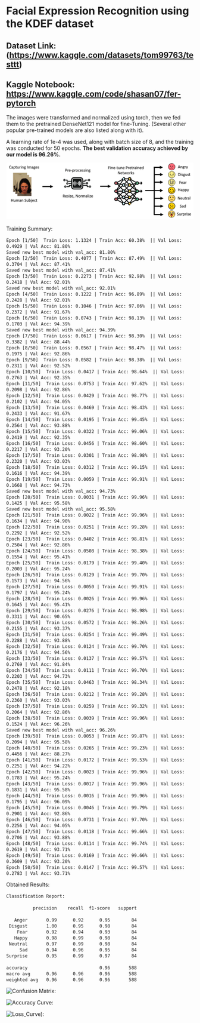 # Facial Expression Recognition using the KDEF dataset

## Dataset Link: (https://www.kaggle.com/datasets/tom99763/testtt)

## Kaggle Notebook: https://www.kaggle.com/code/shasan07/fer-pytorch

The images were transformed and normalized using torch, then we fed them to the pretrained DenseNet121 model for fine-Tuning. (Several other popular pre-trained models are also listed along with it).

A learning rate of 1e-4 was used, along with batch size of 8, and the training was conducted for 50 epochs.
**The best validation accuracy achieved by our model is 96.26%.**

![Abstract: ](Abstract.png)

Training Summary:

    Epoch [1/50]  Train Loss: 1.1324 | Train Acc: 60.38%  || Val Loss: 0.4929 | Val Acc: 81.80%
    Saved new best model with val_acc: 81.80%
    Epoch [2/50]  Train Loss: 0.4077 | Train Acc: 87.49%  || Val Loss: 0.3704 | Val Acc: 87.41%
    Saved new best model with val_acc: 87.41%
    Epoch [3/50]  Train Loss: 0.2273 | Train Acc: 92.98%  || Val Loss: 0.2418 | Val Acc: 92.01%
    Saved new best model with val_acc: 92.01%
    Epoch [4/50]  Train Loss: 0.1222 | Train Acc: 96.89%  || Val Loss: 0.2428 | Val Acc: 92.01%
    Epoch [5/50]  Train Loss: 0.1046 | Train Acc: 97.06%  || Val Loss: 0.2372 | Val Acc: 91.67%
    Epoch [6/50]  Train Loss: 0.0743 | Train Acc: 98.13%  || Val Loss: 0.1703 | Val Acc: 94.39%
    Saved new best model with val_acc: 94.39%
    Epoch [7/50]  Train Loss: 0.0617 | Train Acc: 98.30%  || Val Loss: 0.3382 | Val Acc: 88.44%
    Epoch [8/50]  Train Loss: 0.0567 | Train Acc: 98.47%  || Val Loss: 0.1975 | Val Acc: 92.86%
    Epoch [9/50]  Train Loss: 0.0582 | Train Acc: 98.38%  || Val Loss: 0.2311 | Val Acc: 92.52%
    Epoch [10/50]  Train Loss: 0.0417 | Train Acc: 98.64%  || Val Loss: 0.2763 | Val Acc: 92.35%
    Epoch [11/50]  Train Loss: 0.0753 | Train Acc: 97.62%  || Val Loss: 0.2098 | Val Acc: 92.86%
    Epoch [12/50]  Train Loss: 0.0429 | Train Acc: 98.77%  || Val Loss: 0.2102 | Val Acc: 94.05%
    Epoch [13/50]  Train Loss: 0.0469 | Train Acc: 98.43%  || Val Loss: 0.2433 | Val Acc: 91.67%
    Epoch [14/50]  Train Loss: 0.0195 | Train Acc: 99.45%  || Val Loss: 0.2564 | Val Acc: 93.88%
    Epoch [15/50]  Train Loss: 0.0322 | Train Acc: 99.06%  || Val Loss: 0.2419 | Val Acc: 92.35%
    Epoch [16/50]  Train Loss: 0.0456 | Train Acc: 98.60%  || Val Loss: 0.2217 | Val Acc: 93.20%
    Epoch [17/50]  Train Loss: 0.0301 | Train Acc: 98.98%  || Val Loss: 0.2320 | Val Acc: 93.03%
    Epoch [18/50]  Train Loss: 0.0312 | Train Acc: 99.15%  || Val Loss: 0.1616 | Val Acc: 94.39%
    Epoch [19/50]  Train Loss: 0.0059 | Train Acc: 99.91%  || Val Loss: 0.1668 | Val Acc: 94.73%
    Saved new best model with val_acc: 94.73%
    Epoch [20/50]  Train Loss: 0.0031 | Train Acc: 99.96%  || Val Loss: 0.1425 | Val Acc: 95.58%
    Saved new best model with val_acc: 95.58%
    Epoch [21/50]  Train Loss: 0.0022 | Train Acc: 99.96%  || Val Loss: 0.1634 | Val Acc: 94.90%
    Epoch [22/50]  Train Loss: 0.0251 | Train Acc: 99.28%  || Val Loss: 0.2292 | Val Acc: 92.52%
    Epoch [23/50]  Train Loss: 0.0402 | Train Acc: 98.81%  || Val Loss: 0.2504 | Val Acc: 92.86%
    Epoch [24/50]  Train Loss: 0.0508 | Train Acc: 98.38%  || Val Loss: 0.1554 | Val Acc: 95.41%
    Epoch [25/50]  Train Loss: 0.0179 | Train Acc: 99.40%  || Val Loss: 0.2003 | Val Acc: 95.24%
    Epoch [26/50]  Train Loss: 0.0129 | Train Acc: 99.70%  || Val Loss: 0.1573 | Val Acc: 94.56%
    Epoch [27/50]  Train Loss: 0.0050 | Train Acc: 99.91%  || Val Loss: 0.1797 | Val Acc: 95.24%
    Epoch [28/50]  Train Loss: 0.0026 | Train Acc: 99.96%  || Val Loss: 0.1645 | Val Acc: 95.41%
    Epoch [29/50]  Train Loss: 0.0276 | Train Acc: 98.98%  || Val Loss: 0.3311 | Val Acc: 90.65%
    Epoch [30/50]  Train Loss: 0.0572 | Train Acc: 98.26%  || Val Loss: 0.2155 | Val Acc: 93.37%
    Epoch [31/50]  Train Loss: 0.0254 | Train Acc: 99.49%  || Val Loss: 0.2288 | Val Acc: 93.88%
    Epoch [32/50]  Train Loss: 0.0124 | Train Acc: 99.70%  || Val Loss: 0.2176 | Val Acc: 94.56%
    Epoch [33/50]  Train Loss: 0.0137 | Train Acc: 99.57%  || Val Loss: 0.2769 | Val Acc: 91.84%
    Epoch [34/50]  Train Loss: 0.0111 | Train Acc: 99.70%  || Val Loss: 0.2203 | Val Acc: 94.73%
    Epoch [35/50]  Train Loss: 0.0463 | Train Acc: 98.34%  || Val Loss: 0.2478 | Val Acc: 92.18%
    Epoch [36/50]  Train Loss: 0.0212 | Train Acc: 99.28%  || Val Loss: 0.2360 | Val Acc: 93.03%
    Epoch [37/50]  Train Loss: 0.0259 | Train Acc: 99.32%  || Val Loss: 0.2064 | Val Acc: 92.86%
    Epoch [38/50]  Train Loss: 0.0039 | Train Acc: 99.96%  || Val Loss: 0.1524 | Val Acc: 96.26%
    Saved new best model with val_acc: 96.26%
    Epoch [39/50]  Train Loss: 0.0053 | Train Acc: 99.87%  || Val Loss: 0.2094 | Val Acc: 95.58%
    Epoch [40/50]  Train Loss: 0.0265 | Train Acc: 99.23%  || Val Loss: 0.4456 | Val Acc: 88.27%
    Epoch [41/50]  Train Loss: 0.0172 | Train Acc: 99.53%  || Val Loss: 0.2251 | Val Acc: 94.22%
    Epoch [42/50]  Train Loss: 0.0023 | Train Acc: 99.96%  || Val Loss: 0.1783 | Val Acc: 95.24%
    Epoch [43/50]  Train Loss: 0.0017 | Train Acc: 99.96%  || Val Loss: 0.1831 | Val Acc: 95.58%
    Epoch [44/50]  Train Loss: 0.0016 | Train Acc: 99.96%  || Val Loss: 0.1795 | Val Acc: 96.09%
    Epoch [45/50]  Train Loss: 0.0046 | Train Acc: 99.79%  || Val Loss: 0.2901 | Val Acc: 92.86%
    Epoch [46/50]  Train Loss: 0.0731 | Train Acc: 97.70%  || Val Loss: 0.2256 | Val Acc: 94.05%
    Epoch [47/50]  Train Loss: 0.0118 | Train Acc: 99.66%  || Val Loss: 0.2706 | Val Acc: 93.88%
    Epoch [48/50]  Train Loss: 0.0114 | Train Acc: 99.74%  || Val Loss: 0.2619 | Val Acc: 93.71%
    Epoch [49/50]  Train Loss: 0.0169 | Train Acc: 99.66%  || Val Loss: 0.3609 | Val Acc: 93.20%
    Epoch [50/50]  Train Loss: 0.0147 | Train Acc: 99.57%  || Val Loss: 0.2783 | Val Acc: 93.71%


Obtained Results:

    Classification Report:

              precision    recall  f1-score   support

       Anger       0.99      0.92      0.95        84
     Disgust       1.00      0.95      0.98        84
        Fear       0.92      0.94      0.93        84
       Happy       0.98      0.99      0.98        84
     Neutral       0.97      0.99      0.98        84
         Sad       0.94      0.96      0.95        84
    Surprise       0.95      0.99      0.97        84

    accuracy                           0.96       588
    macro avg      0.96      0.96      0.96       588
    weighted avg   0.96      0.96      0.96       588


![Confusion Matrix: ](Conf_Mat.png)

![Accuracy Curve: ](Acc.png)

![Loss_Curve): ](Loss.png)
